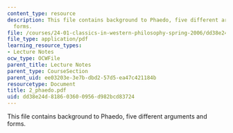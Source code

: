```yaml
---
content_type: resource
description: This file contains background to Phaedo, five different arguments and
  forms.
file: /courses/24-01-classics-in-western-philosophy-spring-2006/dd38e24d818603600956d982bcd83724_2_phaedo.pdf
file_type: application/pdf
learning_resource_types:
- Lecture Notes
ocw_type: OCWFile
parent_title: Lecture Notes
parent_type: CourseSection
parent_uid: ee03203e-3e7b-dbd2-57d5-ea47c421184b
resourcetype: Document
title: 2_phaedo.pdf
uid: dd38e24d-8186-0360-0956-d982bcd83724
---
```

This file contains background to Phaedo, five different arguments and forms.

